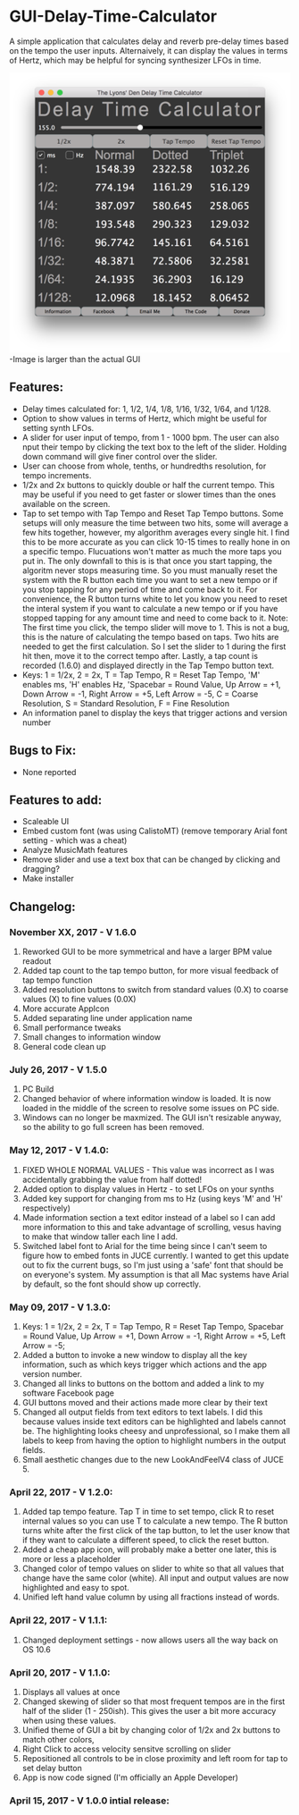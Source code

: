 # GUI-Delay-Time-Calculator
A simple application that calculates delay and reverb pre-delay times based on the tempo the user inputs.  Alternaively, it can display the values in terms of Hertz, which may be helpful for syncing synthesizer LFOs in time.

![alt tag](https://github.com/JosephTLyons/GUI-Delay-Time-Calculator/blob/master/Delay%20Time%20Calculator%20GUI.png)
-Image is larger than the actual GUI

## Features:

* Delay times calculated for: 1, 1/2, 1/4, 1/8, 1/16, 1/32, 1/64, and 1/128.
* Option to show values in terms of Hertz, which might be useful for setting synth LFOs.
* A slider for user input of tempo, from 1 - 1000 bpm.  The user can also nput their tempo by clicking the text box to the left of the slider.  Holding down command will give finer control over the slider.
* User can choose from whole, tenths, or hundredths resolution, for tempo increments.
* 1/2x and 2x buttons to quickly double or half the current tempo.  This may be useful if you need to get faster or slower times than the ones available on the screen.
* Tap to set tempo with Tap Tempo and Reset Tap Tempo buttons.  Some setups will only measure the time between two hits, some will average a few hits together, however, my algorithm averages every single hit.  I find this to be more accurate as you can click 10-15 times to really hone in on a specific tempo.  Flucuations won't matter as much the more taps you put in.  The only downfall to this is is that once you start tapping, the algoritm never stops measuring time.  So you must manually reset the system with the R button each time you want to set a new tempo or if you stop tapping for any period of time and come back to it.  For convenience, the R button turns white to let you know you need to reset the interal system if you want to calculate a new tempo or if you have stopped tapping for any amount time and need to come back to it. Note: The first time you click, the tempo slider will move to 1.  This is not a bug, this is the nature of calculating the tempo based on taps.  Two hits are needed to get the first calculation.  So I set the slider to 1 during the first hit then, move it to the correct tempo after. Lastly, a tap count is recorded (1.6.0) and displayed directly in the Tap Tempo button text.
* Keys: 1 = 1/2x, 2 = 2x, T = Tap Tempo, R = Reset Tap Tempo, 'M' enables ms, 'H' enables Hz, 'Spacebar = Round Value, Up Arrow = +1, Down Arrow = -1, Right Arrow = +5, Left Arrow = -5, C = Coarse Resolution, S = Standard Resolution, F = Fine Resolution
* An information panel to display the keys that trigger actions and version number

## Bugs to Fix:

* None reported

## Features to add:

* Scaleable UI
* Embed custom font (was using CalistoMT) (remove temporary Arial font setting - which was a cheat) 
* Analyze MusicMath features
* Remove slider and use a text box that can be changed by clicking and dragging?
* Make installer

## Changelog:

### November XX, 2017 - V 1.6.0
1. Reworked GUI to be more symmetrical and have a larger BPM value readout
2. Added tap count to the tap tempo button, for more visual feedback of tap tempo function
3. Added resolution buttons to switch from standard values (0.X) to coarse values (X) to fine values (0.0X)
4. More accurate AppIcon
5. Added separating line under application name
6. Small performance tweaks
7. Small changes to information window
8. General code clean up

### July 26, 2017 - V 1.5.0
1. PC Build
2. Changed behavior of where information window is loaded.  It is now loaded in the middle of the screen to resolve some issues on PC side.
3. Windows can no longer be maxmized.  The GUI isn't resizable anyway, so the ability to go full screen has been removed.

### May 12, 2017 - V 1.4.0:
1. FIXED WHOLE NORMAL VALUES - This value was incorrect as I was accidentally grabbing the value from half dotted!
2. Added option to display values in Hertz - to set LFOs on your synths
3. Added key support for changing from ms to Hz (using keys 'M' and 'H' respectively)
4. Made information section a text editor instead of a label so I can add more information to this and take advantage of scrolling, vesus having to make that window taller each line I add.
5. Switched label font to Arial for the time being since I can't seem to figure how to embed fonts in JUCE currently.  I wanted to get this update out to fix the current bugs, so I'm just using a 'safe' font that should be on everyone's system.  My assumption is that all Mac systems have Arial by default, so the font should show up correctly.

### May 09, 2017 - V 1.3.0:
1. Keys: 1 = 1/2x, 2 = 2x, T = Tap Tempo, R = Reset Tap Tempo, Spacebar = Round Value, Up Arrow = +1, Down Arrow = -1, Right Arrow = +5, Left Arrow = -5;
2. Added a button to invoke a new window to display all the key information, such as which keys trigger which actions and the app version number.
3. Changed all links to buttons on the bottom and added a link to my software Facebook page
4. GUI buttons moved and their actions made more clear by their text
5. Changed all output fields from text editors to text labels.  I did this because values inside text editors can be highlighted and labels cannot be.  The highlighting looks cheesy and unprofessional, so I make them all labels to keep from having the option to highlight numbers in the output fields.
6. Small aesthetic changes due to the new LookAndFeelV4 class of JUCE 5.

### April 22, 2017 - V 1.2.0:
1. Added tap tempo feature.  Tap T in time to set tempo, click R to reset internal values so you can use T to calculate a new tempo.  The R button turns white after the first click of the tap button, to let the user know that if they want to calculate a different speed, to click the reset button.
3. Added a cheap app icon, will probably make a better one later, this is more or less a placeholder
3. Changed color of tempo values on slider to white so that all values that change have the same color (white).  All input and output values are now highlighted and easy to spot.
4. Unified left hand value column by using all fractions instead of words.

### April 22, 2017 - V 1.1.1:
1. Changed deployment settings - now allows users all the way back on OS 10.6

### April 20, 2017 - V 1.1.0:
1. Displays all values at once
2. Changed skewing of slider so that most frequent tempos are in the first half of the slider (1 - 250ish).  This gives the user a bit more accuracy when using these values.
3. Unified theme of GUI a bit by changing color of 1/2x and 2x buttons to match other colors,
4. Right Click to access velocity sensitve scrolling on slider
5. Repositioned all controls to be in close proximity and left room for tap to set delay button
6. App is now code signed (I'm officially an Apple Developer)

### April 15, 2017 - V 1.0.0 intial release:
